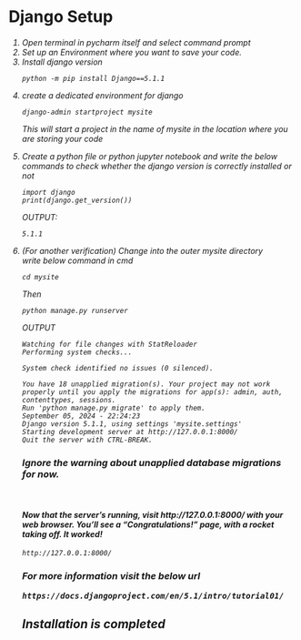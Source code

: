 <h1>Django Setup</h1>

<h6>
<ol>
    <li>Open terminal in pycharm itself and select command prompt</li>
    <li>Set up an Environment where you want to save your code.</li>
    <li>Install django version</li>
    
    python -m pip install Django==5.1.1

<li>create a dedicated environment for django</li>

    django-admin startproject mysite
This will start a project in the name of mysite in the location where you are storing your code

<li>Create a python file or python jupyter notebook and write the below commands to check 
whether the django version is correctly installed or not</li>

    import django
    print(django.get_version())   

OUTPUT:
    
    5.1.1

<li>(For another verification) Change into the outer mysite directory</li>
write below command in cmd

    cd mysite

Then

    python manage.py runserver

OUTPUT

    Watching for file changes with StatReloader
    Performing system checks...
    
    System check identified no issues (0 silenced).
    
    You have 18 unapplied migration(s). Your project may not work properly until you apply the migrations for app(s): admin, auth, contenttypes, sessions.
    Run 'python manage.py migrate' to apply them.
    September 05, 2024 - 22:24:23
    Django version 5.1.1, using settings 'mysite.settings'
    Starting development server at http://127.0.0.1:8000/
    Quit the server with CTRL-BREAK.

<h3>Ignore the warning about unapplied database migrations for now.</h3>
<br/>

<h4>Now that the server’s running, visit http://127.0.0.1:8000/ with your web browser. You’ll see a “Congratulations!” page, with a rocket taking off. It worked!</h4>

    http://127.0.0.1:8000/

<h3>For more information visit the below url

    https://docs.djangoproject.com/en/5.1/intro/tutorial01/

<h2>Installation is completed</h2>
</ol>
</h6>